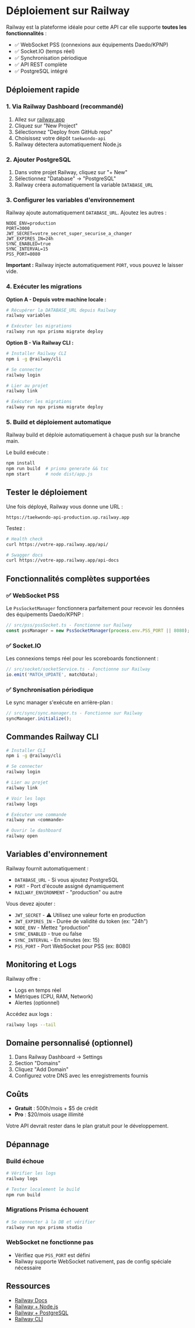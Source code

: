 # Déploiement sur Railway

Railway est la plateforme idéale pour cette API car elle supporte **toutes les fonctionnalités** :
- ✅ WebSocket PSS (connexions aux équipements Daedo/KPNP)
- ✅ Socket.IO (temps réel)
- ✅ Synchronisation périodique
- ✅ API REST complète
- ✅ PostgreSQL intégré

## Déploiement rapide

### 1. Via Railway Dashboard (recommandé)

1. Allez sur [railway.app](https://railway.app)
2. Cliquez sur "New Project"
3. Sélectionnez "Deploy from GitHub repo"
4. Choisissez votre dépôt `taekwondo-api`
5. Railway détectera automatiquement Node.js

### 2. Ajouter PostgreSQL

1. Dans votre projet Railway, cliquez sur "+ New"
2. Sélectionnez "Database" → "PostgreSQL"
3. Railway créera automatiquement la variable `DATABASE_URL`

### 3. Configurer les variables d'environnement

Railway ajoute automatiquement `DATABASE_URL`. Ajoutez les autres :

```
NODE_ENV=production
PORT=3000
JWT_SECRET=votre_secret_super_securise_a_changer
JWT_EXPIRES_IN=24h
SYNC_ENABLED=true
SYNC_INTERVAL=15
PSS_PORT=8080
```

**Important :** Railway injecte automatiquement `PORT`, vous pouvez le laisser vide.

### 4. Exécuter les migrations

**Option A - Depuis votre machine locale :**
```bash
# Récupérer la DATABASE_URL depuis Railway
railway variables

# Exécuter les migrations
railway run npx prisma migrate deploy
```

**Option B - Via Railway CLI :**
```bash
# Installer Railway CLI
npm i -g @railway/cli

# Se connecter
railway login

# Lier au projet
railway link

# Exécuter les migrations
railway run npx prisma migrate deploy
```

### 5. Build et déploiement automatique

Railway build et déploie automatiquement à chaque push sur la branche main.

Le build exécute :
```bash
npm install
npm run build  # prisma generate && tsc
npm start      # node dist/app.js
```

## Tester le déploiement

Une fois déployé, Railway vous donne une URL :
```
https://taekwondo-api-production.up.railway.app
```

Testez :
```bash
# Health check
curl https://votre-app.railway.app/api/

# Swagger docs
curl https://votre-app.railway.app/api-docs
```

## Fonctionnalités complètes supportées

### ✅ WebSocket PSS
Le `PssSocketManager` fonctionnera parfaitement pour recevoir les données des équipements Daedo/KPNP :
```typescript
// src/pss/pssSocket.ts - Fonctionne sur Railway
const pssManager = new PssSocketManager(process.env.PSS_PORT || 8080);
```

### ✅ Socket.IO
Les connexions temps réel pour les scoreboards fonctionnent :
```typescript
// src/socket/socketService.ts - Fonctionne sur Railway
io.emit('MATCH_UPDATE', matchData);
```

### ✅ Synchronisation périodique
Le sync manager s'exécute en arrière-plan :
```typescript
// src/sync/sync.manager.ts - Fonctionne sur Railway
syncManager.initialize();
```

## Commandes Railway CLI

```bash
# Installer CLI
npm i -g @railway/cli

# Se connecter
railway login

# Lier au projet
railway link

# Voir les logs
railway logs

# Exécuter une commande
railway run <commande>

# Ouvrir le dashboard
railway open
```

## Variables d'environnement

Railway fournit automatiquement :
- `DATABASE_URL` - Si vous ajoutez PostgreSQL
- `PORT` - Port d'écoute assigné dynamiquement
- `RAILWAY_ENVIRONMENT` - "production" ou autre

Vous devez ajouter :
- `JWT_SECRET` - ⚠️ Utilisez une valeur forte en production
- `JWT_EXPIRES_IN` - Durée de validité du token (ex: "24h")
- `NODE_ENV` - Mettez "production"
- `SYNC_ENABLED` - true ou false
- `SYNC_INTERVAL` - En minutes (ex: 15)
- `PSS_PORT` - Port WebSocket pour PSS (ex: 8080)

## Monitoring et Logs

Railway offre :
- Logs en temps réel
- Métriques (CPU, RAM, Network)
- Alertes (optionnel)

Accédez aux logs :
```bash
railway logs --tail
```

## Domaine personnalisé (optionnel)

1. Dans Railway Dashboard → Settings
2. Section "Domains"
3. Cliquez "Add Domain"
4. Configurez votre DNS avec les enregistrements fournis

## Coûts

- **Gratuit** : 500h/mois + $5 de crédit
- **Pro** : $20/mois usage illimité

Votre API devrait rester dans le plan gratuit pour le développement.

## Dépannage

### Build échoue
```bash
# Vérifier les logs
railway logs

# Tester localement le build
npm run build
```

### Migrations Prisma échouent
```bash
# Se connecter à la DB et vérifier
railway run npx prisma studio
```

### WebSocket ne fonctionne pas
- Vérifiez que `PSS_PORT` est défini
- Railway supporte WebSocket nativement, pas de config spéciale nécessaire

## Ressources

- [Railway Docs](https://docs.railway.app)
- [Railway + Node.js](https://docs.railway.app/guides/nodejs)
- [Railway + PostgreSQL](https://docs.railway.app/databases/postgresql)
- [Railway CLI](https://docs.railway.app/develop/cli)
